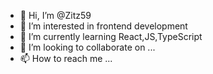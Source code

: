 - 👋 Hi, I’m @Zitz59
- 👀 I’m interested in frontend development
- 🌱 I’m currently learning React,JS,TypeScript
- 💞️ I’m looking to collaborate on ...
- 📫 How to reach me ...

<!---
Zitz59/Zitz59 is a ✨ special ✨ repository because its `README.md` (this file) appears on your GitHub profile.
You can click the Preview link to take a look at your changes.
--->
